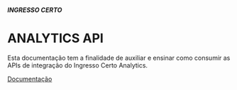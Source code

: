 ##### **INGRESSO CERTO**
# **ANALYTICS API**

Esta documentação tem a finalidade de auxiliar e ensinar como consumir as APIs de integração do Ingresso Certo Analytics.

[Documentação](https://github.com/ingressocerto/analytics_api/wiki)